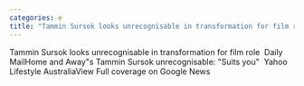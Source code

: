```yaml
---
categories: e
title: "Tammin Sursok looks unrecognisable in transformation for film role  Daily Mail"
---
```

Tammin Sursok looks unrecognisable in transformation for film role&nbsp;&nbsp;Daily MailHome and Away"s Tammin Sursok unrecognisable: "Suits you"&nbsp;&nbsp;Yahoo Lifestyle AustraliaView Full coverage on Google News
